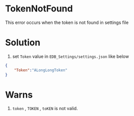 # TokenNotFound
This error occurs when the token is not found in settings file

# Solution
1. set `Token` value in `EDB_Settings/settings.json` like below
```json
{
    "Token":"ALongLongToken"
}
```

# Warns
1. `token` , `TOKEN` , `toKEN` is not valid.